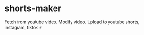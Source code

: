 # shorts-maker
Fetch from youtube video. Modify video. Upload to youtube shorts, instagram, tiktok ⚡️

